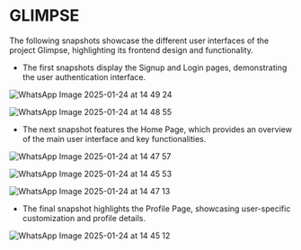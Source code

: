 # GLIMPSE

The following snapshots showcase the different user interfaces of the project Glimpse, highlighting its frontend design and functionality.

* The first snapshots display the Signup and Login pages, demonstrating the user authentication interface.

![WhatsApp Image 2025-01-24 at 14 49 24](https://github.com/user-attachments/assets/80429fd2-7a03-492f-b5f2-8aca2e796441)

![WhatsApp Image 2025-01-24 at 14 48 55](https://github.com/user-attachments/assets/f8feecda-8396-446f-9551-ff0b8992342d)

* The next snapshot features the Home Page, which provides an overview of the main user interface and key functionalities.

![WhatsApp Image 2025-01-24 at 14 47 57](https://github.com/user-attachments/assets/7960f106-c84b-42ca-b701-7bb2cc42cfb4)

![WhatsApp Image 2025-01-24 at 14 45 53](https://github.com/user-attachments/assets/a29aa651-7c70-4045-810c-0d5e7dedc037)

![WhatsApp Image 2025-01-24 at 14 47 13](https://github.com/user-attachments/assets/6d45f93a-d7c5-4d18-8d33-41fe6fb52999)

* The final snapshot highlights the Profile Page, showcasing user-specific customization and profile details.

![WhatsApp Image 2025-01-24 at 14 45 12](https://github.com/user-attachments/assets/0608863d-94da-46ad-a523-e7a318245cbb)

